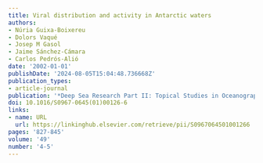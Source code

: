 ```yaml
---
title: Viral distribution and activity in Antarctic waters
authors:
- Núria Guixa-Boixereu
- Dolors Vaqué
- Josep M Gasol
- Jaime Sánchez-Cámara
- Carlos Pedrós-Alió
date: '2002-01-01'
publishDate: '2024-08-05T15:04:48.736668Z'
publication_types:
- article-journal
publication: '*Deep Sea Research Part II: Topical Studies in Oceanography*'
doi: 10.1016/S0967-0645(01)00126-6
links:
- name: URL
  url: https://linkinghub.elsevier.com/retrieve/pii/S0967064501001266
pages: '827-845'
volume: '49'
number: '4-5'
---
```


